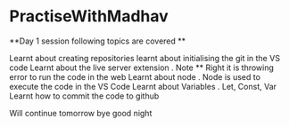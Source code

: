 # PractiseWithMadhav

**Day 1 session following topics are covered **

Learnt about creating repositories
learnt about initialising the git in the VS code
Learnt about the live server extension . Note ** Right it is throwing error to run the code in the web
Learnt about node . Node is used to execute the code in the VS Code
Learnt about Variables . Let, Const, Var 
Learnt how to commit the code to github

Will continue tomorrow  bye good night 

